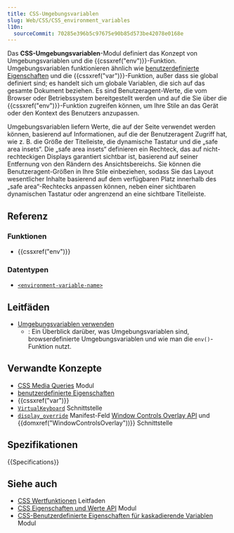 ```yaml
---
title: CSS-Umgebungsvariablen
slug: Web/CSS/CSS_environment_variables
l10n:
  sourceCommit: 70285e396b5c97675e90b85d573be42078e0168e
---
```


Das **CSS-Umgebungsvariablen**-Modul definiert das Konzept von Umgebungsvariablen und die {{cssxref("env")}}-Funktion. Umgebungsvariablen funktionieren ähnlich wie [benutzerdefinierte Eigenschaften](/de/docs/Web/CSS/--*) und die {{cssxref("var")}}-Funktion, außer dass sie global definiert sind; es handelt sich um globale Variablen, die sich auf das gesamte Dokument beziehen. Es sind Benutzeragent-Werte, die vom Browser oder Betriebssystem bereitgestellt werden und auf die Sie über die {{cssxref("env")}}-Funktion zugreifen können, um Ihre Stile an das Gerät oder den Kontext des Benutzers anzupassen.

Umgebungsvariablen liefern Werte, die auf der Seite verwendet werden können, basierend auf Informationen, auf die der Benutzeragent Zugriff hat, wie z. B. die Größe der Titelleiste, die dynamische Tastatur und die „safe area insets“. Die „safe area insets“ definieren ein Rechteck, das auf nicht-rechteckigen Displays garantiert sichtbar ist, basierend auf seiner Entfernung von den Rändern des Ansichtsbereichs. Sie können die Benutzeragent-Größen in Ihre Stile einbeziehen, sodass Sie das Layout wesentlicher Inhalte basierend auf dem verfügbaren Platz innerhalb des „safe area“-Rechtecks anpassen können, neben einer sichtbaren dynamischen Tastatur oder angrenzend an eine sichtbare Titelleiste.

## Referenz

### Funktionen

- {{cssxref("env")}}

### Datentypen

- [`<environment-variable-name>`](/de/docs/Web/CSS/CSS_environment_variables/Using_environment_variables#browser-defined_environment_variables)

## Leitfäden

- [Umgebungsvariablen verwenden](/de/docs/Web/CSS/CSS_environment_variables/Using_environment_variables)
  - : Ein Überblick darüber, was Umgebungsvariablen sind, browserdefinierte Umgebungsvariablen und wie man die `env()`-Funktion nutzt.

## Verwandte Konzepte

- [CSS Media Queries](/de/docs/Web/CSS/CSS_media_queries) Modul
- [benutzerdefinierte Eigenschaften](/de/docs/Web/CSS/--*)
- {{cssxref("var")}}
- [`VirtualKeyboard`](/de/docs/Web/API/VirtualKeyboard) Schnittstelle
- [`display_override`](/de/docs/Web/Progressive_web_apps/Manifest/Reference/display_override) Manifest-Feld
  [Window Controls Overlay API](/de/docs/Web/API/Window_Controls_Overlay_API) und {{domxref("WindowControlsOverlay"))}} Schnittstelle

## Spezifikationen

{{Specifications}}

## Siehe auch

- [CSS Wertfunktionen](/de/docs/Web/CSS/CSS_values_and_units/CSS_value_functions) Leitfaden
- [CSS Eigenschaften und Werte API](/de/docs/Web/CSS/CSS_properties_and_values_API) Modul
- [CSS-Benutzerdefinierte Eigenschaften für kaskadierende Variablen](/de/docs/Web/CSS/CSS_cascading_variables) Modul
